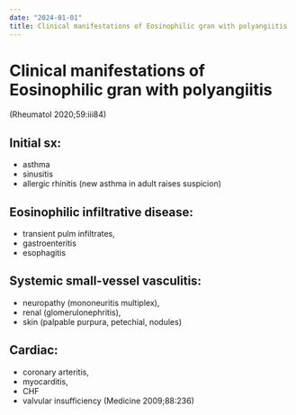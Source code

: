 ```yaml
---
date: "2024-01-01"
title: Clinical manifestations of Eosinophilic gran with polyangiitis
---
```


# Clinical manifestations of Eosinophilic gran with polyangiitis

(Rheumatol 2020;59:iii84)

## Initial sx: 
* asthma
* sinusitis
* allergic rhinitis (new asthma in adult raises suspicion)
 
## Eosinophilic infiltrative disease: 
* transient pulm infiltrates, 
* gastroenteritis 
* esophagitis
 
## Systemic small-vessel vasculitis: 
* neuropathy (mononeuritis multiplex), 
* renal (glomerulonephritis), 
* skin (palpable purpura, petechial, nodules)
 
## Cardiac: 
* coronary arteritis, 
* myocarditis, 
* CHF 
* valvular insufficiency 
(Medicine 2009;88:236)
